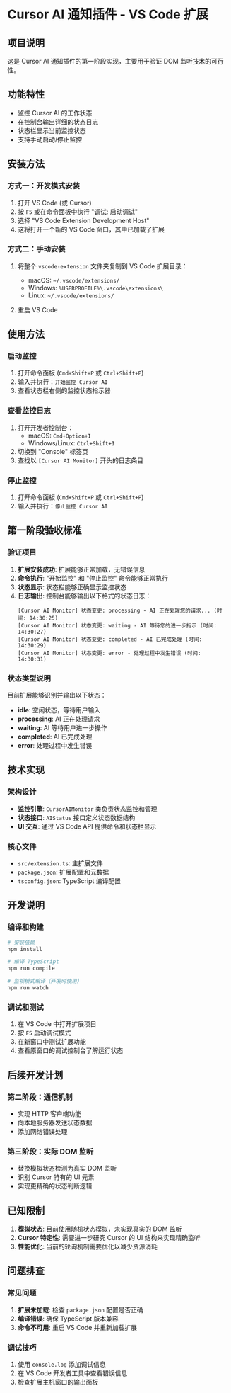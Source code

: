 # Cursor AI 通知插件 - VS Code 扩展

## 项目说明

这是 Cursor AI 通知插件的第一阶段实现，主要用于验证 DOM 监听技术的可行性。

## 功能特性

- 监控 Cursor AI 的工作状态
- 在控制台输出详细的状态日志
- 状态栏显示当前监控状态
- 支持手动启动/停止监控

## 安装方法

### 方式一：开发模式安装

1. 打开 VS Code (或 Cursor)
2. 按 `F5` 或在命令面板中执行 "调试: 启动调试"
3. 选择 "VS Code Extension Development Host"
4. 这将打开一个新的 VS Code 窗口，其中已加载了扩展

### 方式二：手动安装

1. 将整个 `vscode-extension` 文件夹复制到 VS Code 扩展目录：
   - macOS: `~/.vscode/extensions/`
   - Windows: `%USERPROFILE%\.vscode\extensions\`
   - Linux: `~/.vscode/extensions/`

2. 重启 VS Code

## 使用方法

### 启动监控

1. 打开命令面板 (`Cmd+Shift+P` 或 `Ctrl+Shift+P`)
2. 输入并执行：`开始监控 Cursor AI`
3. 查看状态栏右侧的监控状态指示器

### 查看监控日志

1. 打开开发者控制台：
   - macOS: `Cmd+Option+I`
   - Windows/Linux: `Ctrl+Shift+I`
2. 切换到 "Console" 标签页
3. 查找以 `[Cursor AI Monitor]` 开头的日志条目

### 停止监控

1. 打开命令面板 (`Cmd+Shift+P` 或 `Ctrl+Shift+P`)
2. 输入并执行：`停止监控 Cursor AI`

## 第一阶段验收标准

### 验证项目

1. **扩展安装成功**: 扩展能够正常加载，无错误信息
2. **命令执行**: "开始监控" 和 "停止监控" 命令能够正常执行
3. **状态显示**: 状态栏能够正确显示监控状态
4. **日志输出**: 控制台能够输出以下格式的状态日志：
   ```
   [Cursor AI Monitor] 状态变更: processing - AI 正在处理您的请求... (时间: 14:30:25)
   [Cursor AI Monitor] 状态变更: waiting - AI 等待您的进一步指示 (时间: 14:30:27)
   [Cursor AI Monitor] 状态变更: completed - AI 已完成处理 (时间: 14:30:29)
   [Cursor AI Monitor] 状态变更: error - 处理过程中发生错误 (时间: 14:30:31)
   ```

### 状态类型说明

目前扩展能够识别并输出以下状态：

- **idle**: 空闲状态，等待用户输入
- **processing**: AI 正在处理请求
- **waiting**: AI 等待用户进一步操作
- **completed**: AI 已完成处理
- **error**: 处理过程中发生错误

## 技术实现

### 架构设计

- **监控引擎**: `CursorAIMonitor` 类负责状态监控和管理
- **状态接口**: `AIStatus` 接口定义状态数据结构
- **UI 交互**: 通过 VS Code API 提供命令和状态栏显示

### 核心文件

- `src/extension.ts`: 主扩展文件
- `package.json`: 扩展配置和元数据
- `tsconfig.json`: TypeScript 编译配置

## 开发说明

### 编译和构建

```bash
# 安装依赖
npm install

# 编译 TypeScript
npm run compile

# 监视模式编译（开发时使用）
npm run watch
```

### 调试和测试

1. 在 VS Code 中打开扩展项目
2. 按 `F5` 启动调试模式
3. 在新窗口中测试扩展功能
4. 查看原窗口的调试控制台了解运行状态

## 后续开发计划

### 第二阶段：通信机制
- 实现 HTTP 客户端功能
- 向本地服务器发送状态数据
- 添加网络错误处理

### 第三阶段：实际 DOM 监听
- 替换模拟状态检测为真实 DOM 监听
- 识别 Cursor 特有的 UI 元素
- 实现更精确的状态判断逻辑

## 已知限制

1. **模拟状态**: 目前使用随机状态模拟，未实现真实的 DOM 监听
2. **Cursor 特定性**: 需要进一步研究 Cursor 的 UI 结构来实现精确监听
3. **性能优化**: 当前的轮询机制需要优化以减少资源消耗

## 问题排查

### 常见问题

1. **扩展未加载**: 检查 `package.json` 配置是否正确
2. **编译错误**: 确保 TypeScript 版本兼容
3. **命令不可用**: 重启 VS Code 并重新加载扩展

### 调试技巧

1. 使用 `console.log` 添加调试信息
2. 在 VS Code 开发者工具中查看错误信息
3. 检查扩展主机窗口的输出面板 